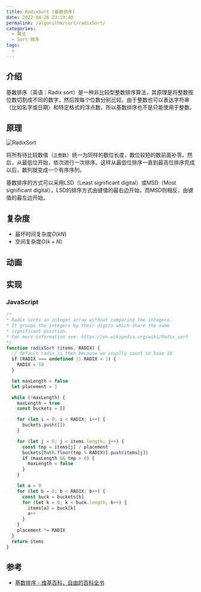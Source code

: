 ```yaml
---
title: RadixSort [基数排序]
date: 2022-04-26 23:19:40
permalink: /algorithm/sort/radixSort/
categories:
  - 算法
  - Sort 排序
tags:
  - 
---
```


## 介绍

基数排序（英语：Radix sort）是一种非比较型整数排序算法，其原理是将整数按位数切割成不同的数字，然后按每个位数分别比较。由于整数也可以表达字符串（比如名字或日期）和特定格式的浮点数，所以基数排序也不是只能使用于整数。

## 原理

![RadixSort](https://upload.wikimedia.org/wikipedia/commons/0/04/%E5%9F%BA%E6%95%B0%E6%8E%92%E5%BA%8F.gif)

将所有待比较数值（`正整数`）统一为同样的数位长度，数位较短的数前面补零。然后，从最低位开始，依次进行一次排序。这样从最低位排序一直到最高位排序完成以后，数列就变成一个有序序列。

基数排序的方式可以采用LSD（Least significant digital）或MSD（Most significant digital），LSD的排序方式由键值的最右边开始，而MSD则相反，由键值的最左边开始。

## 复杂度

- 最坏时间复杂度$O(kN)$
- 空间复杂度${\displaystyle O(k+N)}$

## 动画

<Bilibili bvid="BV1CY4y1t7TZ" :page="15"/>

## 实现

### JavaScript

```js
/*
* Radix sorts an integer array without comparing the integers.
* It groups the integers by their digits which share the same
* significant position.
* For more information see: https://en.wikipedia.org/wiki/Radix_sort
*/
function radixSort (items, RADIX) {
  // default radix is then because we usually count to base 10
  if (RADIX === undefined || RADIX < 1) {
    RADIX = 10
  }

  let maxLength = false
  let placement = 1

  while (!maxLength) {
    maxLength = true
    const buckets = []

    for (let i = 0; i < RADIX; i++) {
      buckets.push([])
    }

    for (let j = 0; j < items.length; j++) {
      const tmp = items[j] / placement
      buckets[Math.floor(tmp % RADIX)].push(items[j])
      if (maxLength && tmp > 0) {
        maxLength = false
      }
    }

    let a = 0
    for (let b = 0; b < RADIX; b++) {
      const buck = buckets[b]
      for (let k = 0; k < buck.length; k++) {
        items[a] = buck[k]
        a++
      }
    }
    placement *= RADIX
  }
  return items
}
```

## 参考

- [基数排序 - 维基百科，自由的百科全书](https://zh.wikipedia.org/wiki/%E5%9F%BA%E6%95%B0%E6%8E%92%E5%BA%8F)